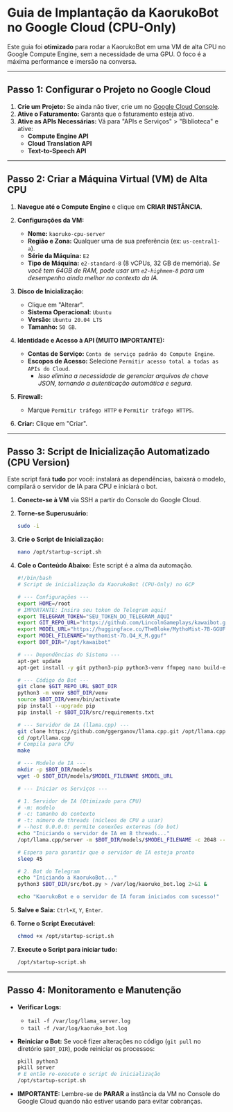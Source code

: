 # Guia de Implantação da KaorukoBot no Google Cloud (CPU-Only)

Este guia foi **otimizado** para rodar a KaorukoBot em uma VM de alta CPU no Google Compute Engine, sem a necessidade de uma GPU. O foco é a máxima performance e imersão na conversa.

---

## Passo 1: Configurar o Projeto no Google Cloud

1.  **Crie um Projeto:** Se ainda não tiver, crie um no [Google Cloud Console](https://console.cloud.google.com/).
2.  **Ative o Faturamento:** Garanta que o faturamento esteja ativo.
3.  **Ative as APIs Necessárias:** Vá para "APIs e Serviços" > "Biblioteca" e ative:
    *   **Compute Engine API**
    *   **Cloud Translation API**
    *   **Text-to-Speech API**

---

## Passo 2: Criar a Máquina Virtual (VM) de Alta CPU

1.  **Navegue até o Compute Engine** e clique em **CRIAR INSTÂNCIA**.
2.  **Configurações da VM:**
    *   **Nome:** `kaoruko-cpu-server`
    *   **Região e Zona:** Qualquer uma de sua preferência (ex: `us-central1-a`).
    *   **Série da Máquina:** `E2`
    *   **Tipo de Máquina:** `e2-standard-8` (8 vCPUs, 32 GB de memória). *Se você tem 64GB de RAM, pode usar um `e2-highmem-8` para um desempenho ainda melhor no contexto da IA.*

3.  **Disco de Inicialização:**
    *   Clique em "Alterar".
    *   **Sistema Operacional:** `Ubuntu`
    *   **Versão:** `Ubuntu 20.04 LTS`
    *   **Tamanho:** `50 GB`.

4.  **Identidade e Acesso à API (MUITO IMPORTANTE):**
    *   **Contas de Serviço:** `Conta de serviço padrão do Compute Engine`.
    *   **Escopos de Acesso:** Selecione `Permitir acesso total a todas as APIs do Cloud`.
        *   *Isso elimina a necessidade de gerenciar arquivos de chave JSON, tornando a autenticação automática e segura.*

5.  **Firewall:**
    *   Marque `Permitir tráfego HTTP` e `Permitir tráfego HTTPS`.

6.  **Criar:** Clique em "Criar".

---

## Passo 3: Script de Inicialização Automatizado (CPU Version)

Este script fará **tudo** por você: instalará as dependências, baixará o modelo, compilará o servidor de IA para CPU e iniciará o bot.

1.  **Conecte-se à VM** via SSH a partir do Console do Google Cloud.

2.  **Torne-se Superusuário:**
    ```bash
    sudo -i
    ```

3.  **Crie o Script de Inicialização:**
    ```bash
    nano /opt/startup-script.sh
    ```

4.  **Cole o Conteúdo Abaixo:** Este script é a alma da automação.

    ```bash
    #!/bin/bash
    # Script de inicialização da KaorukoBot (CPU-Only) no GCP

    # --- Configurações ---
    export HOME=/root
    # IMPORTANTE: Insira seu token do Telegram aqui!
    export TELEGRAM_TOKEN="SEU_TOKEN_DO_TELEGRAM_AQUI"
    export GIT_REPO_URL="https://github.com/LincolnGameplays/kawaibot.git"
    export MODEL_URL="https://huggingface.co/TheBloke/MythoMist-7B-GGUF/resolve/main/mythomist-7b.Q4_K_M.gguf"
    export MODEL_FILENAME="mythomist-7b.Q4_K_M.gguf"
    export BOT_DIR="/opt/kawaibot"

    # --- Dependências do Sistema ---
    apt-get update
    apt-get install -y git python3-pip python3-venv ffmpeg nano build-essential

    # --- Código do Bot ---
    git clone $GIT_REPO_URL $BOT_DIR
    python3 -m venv $BOT_DIR/venv
    source $BOT_DIR/venv/bin/activate
    pip install --upgrade pip
    pip install -r $BOT_DIR/src/requirements.txt

    # --- Servidor de IA (llama.cpp) ---
    git clone https://github.com/ggerganov/llama.cpp.git /opt/llama.cpp
    cd /opt/llama.cpp
    # Compila para CPU
    make

    # --- Modelo de IA ---
    mkdir -p $BOT_DIR/models
    wget -O $BOT_DIR/models/$MODEL_FILENAME $MODEL_URL

    # --- Iniciar os Serviços ---

    # 1. Servidor de IA (Otimizado para CPU)
    # -m: modelo
    # -c: tamanho do contexto
    # -t: número de threads (núcleos de CPU a usar)
    # --host 0.0.0.0: permite conexões externas (do bot)
    echo "Iniciando o servidor de IA em 8 threads..."
    /opt/llama.cpp/server -m $BOT_DIR/models/$MODEL_FILENAME -c 2048 --host 0.0.0.0 --port 8080 -t 8 > /var/log/llama_server.log 2>&1 &

    # Espera para garantir que o servidor de IA esteja pronto
    sleep 45

    # 2. Bot do Telegram
    echo "Iniciando a KaorukoBot..."
    python3 $BOT_DIR/src/bot.py > /var/log/kaoruko_bot.log 2>&1 &

    echo "KaorukoBot e o servidor de IA foram iniciados com sucesso!"
    ```

5.  **Salve e Saia:** `Ctrl+X`, `Y`, `Enter`.

6.  **Torne o Script Executável:**
    ```bash
    chmod +x /opt/startup-script.sh
    ```

7.  **Execute o Script para iniciar tudo:**
    ```bash
    /opt/startup-script.sh
    ```

---

## Passo 4: Monitoramento e Manutenção

*   **Verificar Logs:**
    *   `tail -f /var/log/llama_server.log`
    *   `tail -f /var/log/kaoruko_bot.log`

*   **Reiniciar o Bot:** Se você fizer alterações no código (`git pull` no diretório `$BOT_DIR`), pode reiniciar os processos:
    ```bash
    pkill python3
    pkill server
    # E então re-execute o script de inicialização
    /opt/startup-script.sh
    ```

*   **IMPORTANTE:** Lembre-se de **PARAR** a instância da VM no Console do Google Cloud quando não estiver usando para evitar cobranças.